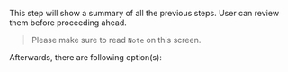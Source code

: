 This step will show a summary of all the previous steps. User can review them before proceeding ahead.

> Please make sure to read `Note` on this screen.

Afterwards, there are following option(s):
